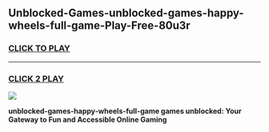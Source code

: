 
## Unblocked-Games-unblocked-games-happy-wheels-full-game-Play-Free-80u3r
<h3>
<a href="https://premium76.site?title=unblocked-games-happy-wheels-full-game&ref=19M">CLICK TO PLAY</a></h3>
<hr>

<h3>
<a href="https://premium76.site?title=unblocked-games-happy-wheels-full-game&ref=19M">CLICK 2 PLAY</a>
  
</h3>

<a href="https://premium76.site?title=unblocked-games-happy-wheels-full-game&ref=19M"><img src="https://clearcache.store/games.png"></a>


**unblocked-games-happy-wheels-full-game games unblocked: Your Gateway to Fun and Accessible Online Gaming**
